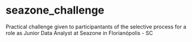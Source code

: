 # seazone_challenge
Practical challenge given to participantants of the selective process for a role as Junior Data Analyst at Seazone in Florianópolis - SC
